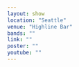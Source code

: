 ```yaml
---
layout: show
location: "Seattle"
venue: "Highline Bar"
bands: ""
link: ""
poster: ""
youtube: ""
---
```



